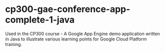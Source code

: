 # cp300-gae-conference-app-complete-1-java
Used in the CP300 course - A Google App Engine demo application written in Java to illustrate various learning points for Google Cloud Platform training.
